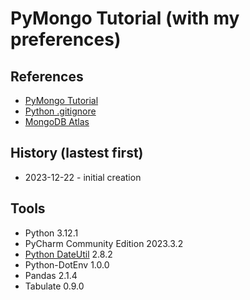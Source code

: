 # PyMongo Tutorial (with my preferences)
## References
* [PyMongo Tutorial](https://www.mongodb.com/languages/python)
* [Python .gitignore](https://github.com/github/gitignore/blob/main/Python.gitignore)
* [MongoDB Atlas](https://www.mongodb.com/atlas/database)
## History (lastest first)
* 2023-12-22 - initial creation
## Tools
* Python 3.12.1
* PyCharm Community Edition  2023.3.2
* [Python DateUtil](https://dateutil.readthedocs.io/en/stable/) 2.8.2
* Python-DotEnv 1.0.0
* Pandas 2.1.4
* Tabulate 0.9.0